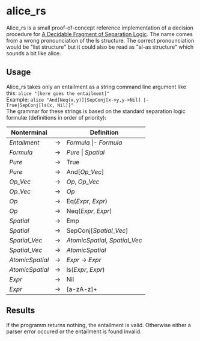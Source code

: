 # alice_rs
Alice_rs is a small proof-of-concept reference implementation of a decision procedure for [A Decidable Fragment of Separation Logic](http://www0.cs.ucl.ac.uk/staff/p.ohearn/papers/unroll_collapse_withproofs.pdf]).
The name comes from a wrong pronounciation of the ls structure. The correct pronounciation would be "list structure" but it could also be read as "al-as structure" which sounds a bit like alice.

## Usage 
Alice_rs takes only an entailment as a string command line argument like this:
`alice "[here goes the entailment]"` <br />
Example: `alice "And[Neq(x,y)]|SepConj[x->y,y->Nil] |- True|SepConj[ls(x, Nil)]"` <br/>
The grammar for these strings is based on the standard separation logic formulæ (definitions in order of priority):

Nonterminal | | Definition
------- | ---- | --------
*Entailment* | &rarr; | *Formula* \|- *Formula*
*Formula* | &rarr; | *Pure* \| *Spatial*
*Pure* | &rarr; | True
*Pure* | &rarr; | And[*Op_Vec*]
*Op_Vec* | &rarr; | *Op*, *Op_Vec*
*Op_Vec* | &rarr; | *Op*
*Op* | &rarr; | Eq(*Expr*, *Expr*)
*Op* | &rarr; | Neq(*Expr*, *Expr*)
*Spatial* | &rarr; | Emp
*Spatial* | &rarr; | SepConj[*Spatial_Vec*]
*Spatial_Vec* | &rarr; | *AtomicSpatial*, *Spatial_Vec*
*Spatial_Vec* | &rarr; | *AtomicSpatial*
*AtomicSpatial* | &rarr; | *Expr* -> *Expr*
*AtomicSpatial* | &rarr; | ls(*Expr*, *Expr*)
*Expr* | &rarr; | Nil
*Expr* | &rarr; | [a-zA-z]+


## Results
If the programm returns nothing, the entailment is valid.
Otherwise either a parser error occured or the entailment is found invalid.